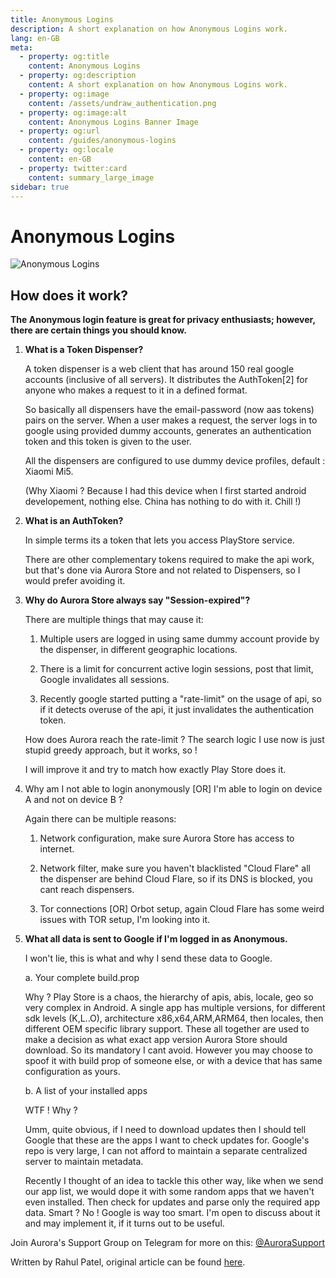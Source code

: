 ```yaml
---
title: Anonymous Logins
description: A short explanation on how Anonymous Logins work.
lang: en-GB
meta:
  - property: og:title
    content: Anonymous Logins
  - property: og:description
    content: A short explanation on how Anonymous Logins work.
  - property: og:image
    content: /assets/undraw_authentication.png
  - property: og:image:alt
    content: Anonymous Logins Banner Image
  - property: og:url
    content: /guides/anonymous-logins
  - property: og:locale
    content: en-GB
  - property: twitter:card
    content: summary_large_image
sidebar: true
---
```


# Anonymous Logins
![Anonymous Logins](/assets/undraw_authentication.svg)

## How does it work?

**The Anonymous login feature is great for privacy enthusiasts; however, there are certain things you should know.**

1. **What is a Token Dispenser?**

	A token dispenser is a web client that has around 150 real google accounts (inclusive of all servers). It distributes the AuthToken[2] for anyone who makes a request to it in a defined format.

	So basically all dispensers have the email-password (now aas tokens) pairs on the server. When a user makes a request, the server logs in to google using provided dummy accounts, generates an authentication token and this token is given to the user.

	All the dispensers are configured to use dummy device profiles, default : Xiaomi Mi5.

	(Why Xiaomi ? Because I had this device when I first started android developement, nothing else. China has nothing to do with it. Chill !)

2. **What is an AuthToken?**

	In simple terms its a token that lets you access PlayStore service.

	There are other complementary tokens required to make the api work, but that's done via Aurora Store and not related to Dispensers, so I would prefer avoiding it.  

3. **Why do Aurora Store always say "Session-expired"?**

	There are multiple things that may cause it:

	1. Multiple users are logged in using same dummy account provide by the dispenser, in different geographic locations.

	2. There is a limit for concurrent active login sessions, post that limit, Google invalidates all sessions.

	3. Recently google started putting a "rate-limit" on the usage of api, so if it detects overuse of the api, it just invalidates the authentication token.

	How does Aurora reach the rate-limit ? The search logic I use now is just stupid greedy approach, but it works, so !

	I will improve it and try to match how exactly Play Store does it.

4. Why am I not able to login anonymously [OR] I'm able to login on device A and not on device B ?

	Again there can be multiple reasons:

	1. Network configuration, make sure Aurora Store has access to internet.

	2. Network filter, make sure you haven't blacklisted "Cloud Flare" all the dispenser are behind Cloud Flare, so if its DNS is blocked, you cant reach dispensers.

	3. Tor connections [OR] Orbot setup, again Cloud Flare has some weird issues with TOR setup, I'm looking into it.

5. **What all data is sent to Google if I'm logged in as Anonymous.**

	I won't lie, this is what and why I send these data to Google.

	a. Your complete build.prop

	Why ? Play Store is a chaos, the hierarchy of apis, abis, locale, geo so very complex in Android. A single app has multiple versions, for different sdk levels (K,L..O), architecture x86,x64,ARM,ARM64, then locales, then different OEM specific library support. These all together are used to make a decision as what exact app version Aurora Store should download. So its mandatory I cant avoid. However you may choose to spoof it with build prop of someone else, or with a device that has same configuration as yours.

	b. A list of your installed apps

	WTF ! Why ?

	Umm, quite obvious, if I need to download updates then I should tell Google that these are the apps I want to check updates for. Google's repo is very large, I can not afford to maintain a separate centralized server to maintain metadata.

	Recently I thought of an idea to tackle this other way, like when we send our app list, we would dope it with some random apps that we haven't even installed. Then check for updates and parse only the required app data. Smart ? No ! Google is way too smart. I'm open to discuss about it and may implement it, if it turns out to be useful.

Join Aurora's Support Group on Telegram for more on this: [@AuroraSupport](tg://resolve?domain=AuroraSupport)

Written by Rahul Patel, original article can be found [here](https://telegra.ph/Aurora-Store---Anonymous-Login-12-20-2).
